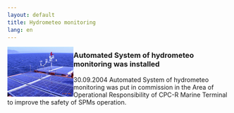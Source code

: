 ```yaml
---
layout: default
title: Hydrometeo monitoring
lang: en
---
```

<img src="/images/ashm.jpg" width="150" height="113" align="left" class="bleft" />

### Automated System of hydrometeo monitoring was installed

30.09.2004 Automated System of hydrometeo monitoring was put in commission in the Area of Operational Responsibility of CPC-R Marine Terminal to improve the safety of SPMs operation.
